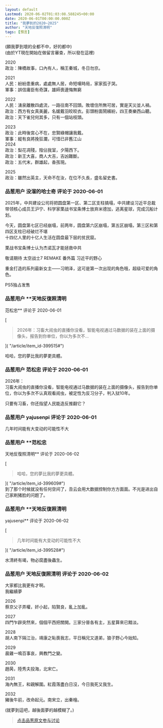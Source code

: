 ```yaml
---
layout: default
Lastmod: 2020-06-02T01:03:08.588245+00:00
date: 2020-06-01T00:00:00.000Z
title: "我夢到的2020~2025"
author: "天地反復照清明"
tags: [預言]
---
```


(願我夢到壞的全都不中，好的都中)  
(由於YT現在開始在做留言審查，所以發在這裡)  
  
2020  
政治：陳橋故事，口內有人，稱王秦城，冬日勿京。  
  
2021  
人民：紛紛患重病，處處無人居，命短嘆時局，家家孤子哭。  
軍事：誤信庸臣有奇謀，雄師喪邊悔無窮  
  
2022  
人民：湧泉離散四處流，一路往南不回頭。敗壞住所無可居，實是天災並人禍。  
政治：西方有女真美麗，名媛戴羽皎皎衣。彭頭粉面鬧繽紛，四王奏樂西山聽。  
政治：天下雀兒何其多，只有一個站枝頭。  
  
2023  
政治：此時後宮心不在，忠賢綠帽讓我戴。  
軍事：縱有良將挽狂瀾，可惜已非舊江山  
2024  
政治：梨花凋殘，陰佔我室，夕陽西下。  
政治：新王大喜，商人大吉，吉凶難斷。  
政治：五代末，群雄起，香孩現。  
  
2025  
政治：雖然出英主，天命不在汝，在位不久長，盛名留史書。

            
### 品葱用户 **没溜的哈士奇** 评论于 2020-06-01
        
2025年，中共建设公司将把圆盘第一区、第二区支柱搞塌，中共建设习近平总裁带领核心成员王沪宁、科学家栗战书宝条博士放弃米德加，逃离星球，完成沉船计划。  
  
今天，圆盘第七区已经崩塌，前两年，圆盘第六区崩塌，第五区崩塌，第三区和第四区支柱已经破烂不堪  
十四亿人里的十亿人生活在圆盘最下层的贫民窟。  
  
栗战书宝条博士认为杰诺瓦才能拯救中共  
  
敬请期待 太空战士7 REMAKE 番外篇 习近平的野心  
  
重金打造的系列最新女主——习明泽，这可是第一次出现的角色哦，超级可爱的角色。   
  
PS5独占发售
        


            
### 品葱用户 **天地反復照清明 
范松忠** 评论于 2020-06-01
        
[

> 2026年：习畜大阅虫的直播你没看，智能电视通过马数据的装在上面的摄像头，报告到你单位，你以为多次不...

]( "/article/item_id-399515#")  
  
哈哈，您的夢比我的夢更具體。
        


            
### 品葱用户 **范松忠** 评论于 2020-06-01
        
2026年：  
习畜大阅虫的直播你没看，智能电视通过马数据的装在上面的摄像头，报告到你单位，你以为多次不认真观看阅虫，被定性为反习分子，判入狱10年。  
  
只要有习畜，你还指望人民能造反推翻它？
        


            
### 品葱用户 **yajusenpi** 评论于 2020-06-01
        
几年时间能有大变动的可能性不大
        


            
### 品葱用户 **范松忠 
天地反復照清明** 评论于 2020-06-02
        
[

> 哈哈，您的夢比我的夢更具體。

]( "/article/item_id-399609#")  
到了那个时候就没有任何空间了，丑云会用大数据控制你方方面面。不光是进出自己家刷猪脸的问题了。
        


            
### 品葱用户 **天地反復照清明 
yajusenpi** 评论于 2020-06-02
        
[

> 几年时间能有大变动的可能性不大

]( "/article/item_id-399528#")  
  
水清終有竭，物必腐盡後蟲生。
        


            
### 品葱用户 **天地反復照清明** 评论于 2020-06-02
        
大家都比我更有才啊。  
我繼續夢  
  
2026  
蔡京父子弄權，奸小起，陷賢良，亂上加亂。  
  
2027  
四門乍辟突然來，個個平西把關開。三家分晉各有主，五星算來已黯淡。  
  
2028  
胡人南下隔江治，靖康之恥喪我志，平日稱兄又道弟，狼子野心今始知。  
  
2029  
晨雞一鳴百事哀，興教門之變。  
  
2030  
趙昺，陸秀夫投海，北宋亡。  
  
2031  
海內無王，和親解圍。紅霞落盡白日沒，今日我死又我生。  
  
2032  
豬後牛前，改命起元。南宋立，出秦檜。  
  
(就夢到這吧，越後面夢的越模糊了。)
        






> [点击品葱原文参与讨论](https://pincong.rocks/article/id-19811__sort_key-agree_count__sort-DESC)

